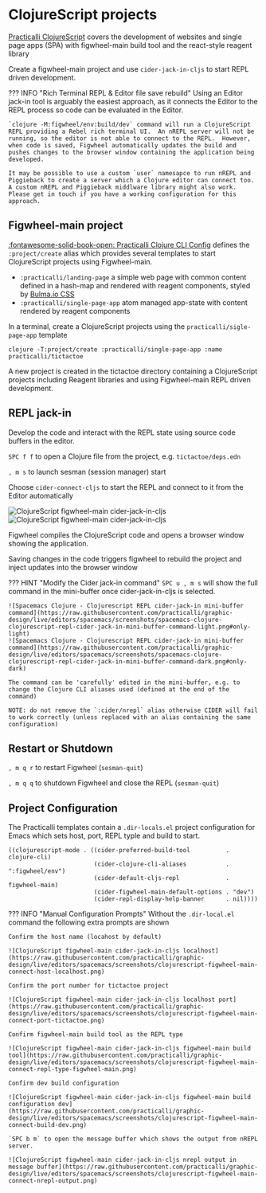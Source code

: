 # ClojureScript projects

[Practicalli ClojureScript](https://practicalli.github.io/clojurescript/) covers the development of websites and single page apps (SPA) with figwheel-main build tool and the react-style reagent library

Create a figwheel-main project and use `cider-jack-in-cljs` to start REPL driven development.

??? INFO "Rich Terminal REPL & Editor file save rebuild"
    Using an Editor jack-in tool is arguably the easiest approach, as it connects the Editor to the REPL process so code can be evaluated in the Editor.

    `clojure -M:figwheel/env:build/dev` command will run a ClojureScript REPL providing a Rebel rich terminal UI.  An nREPL server will not be running, so the editor is not able to connect to the REPL.  However, when code is saved, Figwheel automatically updates the build and pushes changes to the browser window containing the application being developed.

    It may be possible to use a custom `user` namesapce to run nREPL and Piggieback to create a server which a Clojure editor can connect too.  A custom nREPL and Piggieback middlware library might also work.  Please get in touch if you have a working configuration for this approach.


## Figwheel-main project

[:fontawesome-solid-book-open: Practicalli Clojure CLI Config](https://practical.li/clojure/clojure-cli/practicalli-config/) defines the `:project/create` alias which provides several templates to start ClojureScript projects using Figwheel-main.

- `:practicalli/landing-page` a simple web page with common content defined in a hash-map and rendered with reagent components, styled by [Bulma.io CSS](https://builma.io)
- `:practicalli/single-page-app` atom managed app-state with content rendered by reagent components

In a terminal, create a ClojureScript projects using the `practicalli/sigle-page-app` template

```shell
clojure -T:project/create :practicalli/single-page-app :name practicalli/tictactoe
```

A new project is created in the tictactoe directory containing a ClojureScript projects including Reagent libraries and using Figwheel-main REPL driven development.


## REPL jack-in

Develop the code and interact with the REPL state using source code buffers in the editor.

`SPC f f` to open a Clojure file from the project, e.g. `tictactoe/deps.edn`

`, m s` to launch sesman (session manager) start

Choose `cider-connect-cljs` to start the REPL and connect to it from the Editor automatically

![ClojureScript figwheel-main cider-jack-in-cljs](https://raw.githubusercontent.com/practicalli/graphic-design/live/editors/spacemacs/screenshots/spacemacs-clojure-clojurescript-repl-command-cider-jack-in-light.png#only-light)
![ClojureScript figwheel-main cider-jack-in-cljs](https://raw.githubusercontent.com/practicalli/graphic-design/live/editors/spacemacs/screenshots/spacemacs-clojure-clojurescript-repl-command-cider-jack-in-dark.png#only-dark)

Figwheel compiles the ClojureScript code and opens a browser window showing the application.

Saving changes in the code triggers figwheel to rebuild the project and inject updates into the browser window

??? HINT "Modify the Cider jack-in command"
    `SPC u , m s` will show the full command in the mini-buffer once cider-jack-in-cljs is selected.

    ![Spacemacs Clojure - Clojurescript REPL cider-jack-in mini-buffer command](https://raw.githubusercontent.com/practicalli/graphic-design/live/editors/spacemacs/screenshots/spacemacs-clojure-clojurescript-repl-cider-jack-in-mini-buffer-command-light.png#only-light)
    ![Spacemacs Clojure - Clojurescript REPL cider-jack-in mini-buffer command](https://raw.githubusercontent.com/practicalli/graphic-design/live/editors/spacemacs/screenshots/spacemacs-clojure-clojurescript-repl-cider-jack-in-mini-buffer-command-dark.png#only-dark)

    The command can be 'carefully' edited in the mini-buffer, e.g. to change the Clojure CLI aliases used (defined at the end of the command)

    NOTE: do not remove the `:cider/nrepl` alias otherwise CIDER will fail to work correctly (unless replaced with an alias containing the same configuration)


## Restart or Shutdown

`, m q r` to restart Figwheel (`sesman-quit`)

`, m q q` to shutdown Figwheel and close the REPL (`sesman-quit`)



## Project Configuration

The Practicalli templates contain a `.dir-locals.el` project configuration for Emacs which sets host, port, REPL typle and build to start.

```Emacs
((clojurescript-mode . ((cider-preferred-build-tool          . clojure-cli)
                        (cider-clojure-cli-aliases           . ":figwheel/env")
                        (cider-default-cljs-repl             . figwheel-main)
                        (cider-figwheel-main-default-options . "dev")
                        (cider-repl-display-help-banner      . nil))))
```


??? INFO "Manual Configuration Prompts"
    Without the `.dir-local.el` command the following extra prompts are shown

    Confirm the host name (locahost by default)

    ![ClojureScript figwheel-main cider-jack-in-cljs localhost](https://raw.githubusercontent.com/practicalli/graphic-design/live/editors/spacemacs/screenshots/clojurescript-figwheel-main-connect-host-localhost.png)

    Confirm the port number for tictactoe project

    ![ClojureScript figwheel-main cider-jack-in-cljs localhost port](https://raw.githubusercontent.com/practicalli/graphic-design/live/editors/spacemacs/screenshots/clojurescript-figwheel-main-connect-port-tictactoe.png)

    Confirm figwheel-main build tool as the REPL type

    ![ClojureScript figwheel-main cider-jack-in-cljs figwheel-main build tool](https://raw.githubusercontent.com/practicalli/graphic-design/live/editors/spacemacs/screenshots/clojurescript-figwheel-main-connect-repl-type-figwheel-main.png)

    Confirm dev build configuration

    ![ClojureScript figwheel-main cider-jack-in-cljs figwheel-main build configuration dev](https://raw.githubusercontent.com/practicalli/graphic-design/live/editors/spacemacs/screenshots/clojurescript-figwheel-main-connect-build-dev.png)

    `SPC b m` to open the message buffer which shows the output from nREPL server.

    ![ClojureScript figwheel-main cider-jack-in-cljs nrepl output in message buffer](https://raw.githubusercontent.com/practicalli/graphic-design/live/editors/spacemacs/screenshots/clojurescript-figwheel-main-connect-nrepl-output.png)
